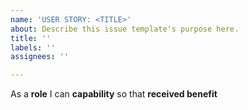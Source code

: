```yaml
---
name: 'USER STORY: <TITLE>'
about: Describe this issue template's purpose here.
title: ''
labels: ''
assignees: ''

---
```


As a **role** I can **capability** so that **received benefit**
